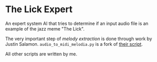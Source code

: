 # The Lick Expert

An expert system AI that tries to determine if an input audio file is an example of the jazz meme "The Lick".

The very important step of *melody extraction* is done through work by Justin Salamon. `audio_to_midi_melodia.py` is a fork of [their script](https://github.com/justinsalamon/audio_to_midi_melodia).

All other scripts are written by me.